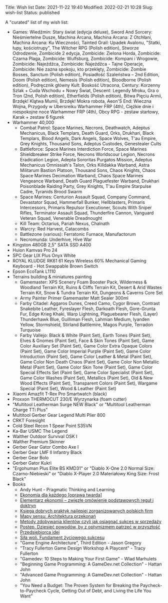 Title: Wish list
Date: 2021-11-22 19:40
Modified: 2022-02-21 10:28
Slug: wish-list
Status: published

A "curated" list of my wish list:

- Games: Wiedźmin: Stary świat (edycja deluxe), Sword And Sorcery: Nieśmiertelne Dusze, Machina Arcana, Machina Arcana: Z Otchłani, Machina Arcana: Ku Wieczności, Tainted Grail: Upadek Avalonu, "Statki, łupy, kościotrupy", The Witcher RPG (Polish edition), Stworze Odrodzenie, Zombicide 2 edycja, Zombicide: Zielona Horda, Zombicide: Czarna Plaga, Zombicide: Wulfsburg, Zombicide: Kompani i Wrogowie, Zombicide: Najeźdźca, Zombicide: Najeźdźca - Tajne Operacje, Zombicide: Nie zazna spokoju, kto przeklęty, Zombicide: Zombie Bosses, Sanctum (Polish edition), Posiadłość Szaleństwa – 2nd Edition, Doom (Polish edition), Nemesis (Polish edition), Bloodborne (Polish edition), Podręcznik główny Kult: Boskość Utracona, Century: Korzenny Szlak + Cuda Wschodu + Nowy Świat, Descent: Legendy Mroku, Gra o Tron (2nd, Polish edition), Etherfields (Polish edition), Bitwa Pięciu Armii, Brzdęk! Klątwa Mumii, Brzdęk! Mokra robota, Aeon'S End: Wieczna Wojna, Przygody w Ubersreiku Warhammer FRP (4th), Ciężkie dnie i niespokojne noce Warhammer FRP (4th), Obcy RPG - zestaw startowy, Karak + zestaw 6 figurek
- Warhammer 40,000
    - Combat Patrol: Space Marines, Necrons, Deathwatch, Adeptus Mechanicus, Black Templars, Death Guard, Orks, Drukhari, Black Templars, Blood Angels, Dark Angels, Space Wolves, T'au Empire, Grey Knights, Thousand Sons, Adeptus Custodes, Genestealer Cults
    - Battleforce: Space Marines Interdiction Force, Space Marines Shieldbreaker Strike Force, Necrons Worldscour Legion, Necrons Eradication Legion, Adepta Sororitas Purgatos Mission, Adeptus Mechanicus Omnissiah's Talon, Orks Killdakka Warband, Astra Militarum Bastion Platoon, Thousand Sons, Chaos Knights, Chaos Space Marines Decimation Warband, Chaos Space Marines Vengeance Warband, Death Guard Plaguefester Warband, Drukhari Poisonblade Raiding Party, Grey Knights, T'au Empire Starpulse Cadre, Tyranids Brood Swarm
    - Space Marines: Centurion Assault Squad, Company Command, Devastator Squad, Hammerfall Bunker, Hellblasters, Primaris Intercessors, Primaris Repulsor Executioner, Scouts With Sniper Rifles, Terminator Assault Squad, Thunderfire Cannon, Vanguard Veteran Squad, Venerable Dreadnought
    - Kill Team: Octarius, Pariah Nexus, Chalnath
    - Warcry: Red Harvest, Catacombs
    - Battlezone (various): Ferratonic Furnace, Manufactorum
    - Necromunda: Underhive, Hive War
- Kingston 480GB 2,5" SATA SSD A400
- Huion Kamvas Pro 24
- SPC Gear LIX Plus Onyx White
- ROYAL KLUDGE RK61 61 Keys Wireless 60% Mechanical Gaming Keyboard - Hot Swappable Brown Switch
- Epson EcoTank L1110
- Terrains building & miniatures painting
    - Gamemaster: XPS Scenery Foam Booster Pack, Wilderness & Woodland Terrain Kit, Ruins & Cliffs Terrain Kit, Desert & Arid Wastes Terrain Kit, Snow & Tundra Terrain Kit, Dungeons & Caverns Core Set
    - Army Painter Primer Gamemaster Matt Sealer 300ml
    - Farby Citadel: Aggaros Dunes, Creed Camo, Cygor Brown, Contrast Snakebite Leather, Fyreslayer Flesh, Darkoath Flesh, Gore-Grunta Fur, Edge Krieg Khaki, Warp Lightning, Plaguebearer Flesh, (Layer) Thunderhawk Blue, Guilliman Flesh, Lahmian Medium, Iyanden Yellow, Stormshield, Stirland Battlemire, Magos Purple, Terradon Turquoise
    - Farby Vallejo: Black & White (Paint Set), Earth Tones (Paint Set), Elves & Gnomes (Paint Set), Face & Skin Tones (Paint Set), Game Color Auxiliary Set (Paint Set), Game Color Extra Opaque Colors (Paint Set), Game Color Imperial Purple (Paint Set), Game Color Introduction (Paint Set), Game Color Leather & Metal (Paint Set), Game Color Non Death Chaos (Paint Set), Game Color Non Metallic Metal (Paint Set), Game Color Skin Tone (Paint Set), Game Color Special Effects Set (Paint Set), Game Color Specialist (Paint Set), Game Color Washes (Paint Set), Metallics (Paint Set), Old & New Wood Effects (Paint Set), Transparent Colors (Paint Set), Wargame Special (Paint Set), Wood & Leather (Paint Set)
- Xiaomi Amazfit T-Rex Pro Smartwatch (black)
- Proxxon THERMOCUT 230/E Wyrzynarka (foam cutter)
- "Multitool Leatherman Surge NEW Black" or "Multitool Leatherman Charge TTi Plus"
- Multitool Gerber Gear Legend Multi Plier 800
- CRKT Foresight
- Cold Steel Recon 1 Spear Point S35VN
- Ka-Bar USMC The Legend
- Walther Outdoor Survival OSK I
- Walther Premium Skinner
- Gerber Gear Gator Combo Axe I
- Gerber Gear LMF II Infantry Black
- Gerber Gear Bolo
- Gerber Gator Kukri
- "Ergohuman Plus Elite BS KMD31" or "Diablo X-One 2.0 Normal Size: Czarno-Niebieski" or "Diablo X-Player 2.0 Materiałowy King Size: Frost Black"
- Books
    - Andy Hunt - Pragmatic Thinking and Learning
    - [Ekonomia dla każdego [oprawa twarda]](https://www.fijor.com/ksiazki/ekonomia-dla-kazdego-2/)
    - [Elementarz ekonomii – zwięzłe omówienie podstawowych reguł i doktryn](https://www.fijor.com/ksiazki/elementarz-ekonomii-zwiezle-omowienie-podstawowych-regul-i-doktryn/)
    - [Księga dobrych praktyk najlepiej zorganizowanych polskich firm](https://www.fijor.com/ksiazki/ksiega-dobrych-praktyk/)
    - [Mapy sensu: Architektura przekonań](https://www.fijor.com/ksiazki/mapy-sensu/)
    - [Metody zdobywania klientów czyli jak osiągnąć sukces w sprzedaży](https://www.fijor.com/ksiazki/metody-zdobywania-klientow-czyli-jak-osiagnac-sukces-w-sprzedazy/)
    - [Postęp. Dziesięć powodów, by z optymizmem patrzeć w przyszłość](https://www.fijor.com/ksiazki/postep-dziesiec-powodow-by-z-optymizmem-patrzec-w-przyszlosc/)
    - [Przedsiębiorca idei](https://www.fijor.com/ksiazki/przedsiebiorca-idei/)
    - [Siła woli. Fundament życiowego sukcesu](https://www.fijor.com/ksiazki/sila-woli/)
    - "Game Engine Architecture", Third Edition - Jason Gregory
    - "Tracy Fullerton Game Design Workshop A Playcent" - Tracy Fullerton
    - "Gamedev: 10 Steps to Making Your First Game" - Wlad Marhulets
    - "Beginning Game Programming: A GameDev.net Collection" - Hattan John
    - "Advanced Game Programming: A GameDev.net Collection" - Hattan John
    - "You Need a Budget: The Proven System for Breaking the Paycheck-to-Paycheck Cycle, Getting Out of Debt, and Living the Life You Want"
